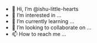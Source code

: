 - 👋 Hi, I’m @ishu-little-hearts
- 👀 I’m interested in ...
- 🌱 I’m currently learning ...
- 💞️ I’m looking to collaborate on ...
- 📫 How to reach me ...

<!---
ishu-little-hearts/ishu-little-hearts is a ✨ special ✨ repository because its `README.md` (this file) appears on your GitHub profile.
You can click the Preview link to take a look at your changes.
--->

